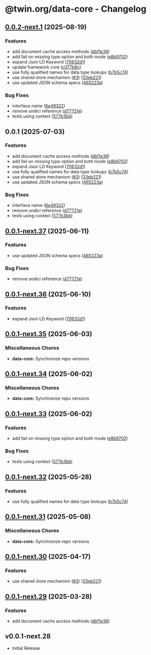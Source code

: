 # @twin.org/data-core - Changelog

## [0.0.2-next.1](https://github.com/twinfoundation/data/compare/data-core-v0.0.2-next.0...data-core-v0.0.2-next.1) (2025-08-19)


### Features

* add document cache access methods ([dbf1e36](https://github.com/twinfoundation/data/commit/dbf1e36d176c5f428f8c52628fb5a1ff7a6a174a))
* add fail on missing type option and both mode ([e8b9702](https://github.com/twinfoundation/data/commit/e8b97029a04b646497ff0e55b9610291e58ae92a))
* expand Json LD Keyword ([70632d1](https://github.com/twinfoundation/data/commit/70632d1e11ad85cf3c57e118476b125a673f1681))
* update framework core ([c077b8c](https://github.com/twinfoundation/data/commit/c077b8c07e7ee66b5482254eab6f2a52cd911270))
* use fully qualified names for data type lookups ([b7b5c74](https://github.com/twinfoundation/data/commit/b7b5c746b0180a87baa976f6a7a76cedd53d8ff7))
* use shared store mechanism ([#3](https://github.com/twinfoundation/data/issues/3)) ([33eb221](https://github.com/twinfoundation/data/commit/33eb221ccec2b4a79549c06e9a04225009b93a46))
* use updated JSON schema specs ([465223a](https://github.com/twinfoundation/data/commit/465223a9e9c24af546480ef084327a78fa366eaa))


### Bug Fixes

* interface name ([6e49322](https://github.com/twinfoundation/data/commit/6e49322ec1797417220ec9e529bb124f4717f489))
* remove undici reference ([d77721e](https://github.com/twinfoundation/data/commit/d77721e21d23c7a6750c2f5cac8104851dfaa6d7))
* tests using context ([577b3bb](https://github.com/twinfoundation/data/commit/577b3bbb661eafbf6d3fd157133c106732e8eb3d))

## 0.0.1 (2025-07-03)


### Features

* add document cache access methods ([dbf1e36](https://github.com/twinfoundation/data/commit/dbf1e36d176c5f428f8c52628fb5a1ff7a6a174a))
* add fail on missing type option and both mode ([e8b9702](https://github.com/twinfoundation/data/commit/e8b97029a04b646497ff0e55b9610291e58ae92a))
* expand Json LD Keyword ([70632d1](https://github.com/twinfoundation/data/commit/70632d1e11ad85cf3c57e118476b125a673f1681))
* use fully qualified names for data type lookups ([b7b5c74](https://github.com/twinfoundation/data/commit/b7b5c746b0180a87baa976f6a7a76cedd53d8ff7))
* use shared store mechanism ([#3](https://github.com/twinfoundation/data/issues/3)) ([33eb221](https://github.com/twinfoundation/data/commit/33eb221ccec2b4a79549c06e9a04225009b93a46))
* use updated JSON schema specs ([465223a](https://github.com/twinfoundation/data/commit/465223a9e9c24af546480ef084327a78fa366eaa))


### Bug Fixes

* interface name ([6e49322](https://github.com/twinfoundation/data/commit/6e49322ec1797417220ec9e529bb124f4717f489))
* remove undici reference ([d77721e](https://github.com/twinfoundation/data/commit/d77721e21d23c7a6750c2f5cac8104851dfaa6d7))
* tests using context ([577b3bb](https://github.com/twinfoundation/data/commit/577b3bbb661eafbf6d3fd157133c106732e8eb3d))

## [0.0.1-next.37](https://github.com/twinfoundation/data/compare/data-core-v0.0.1-next.36...data-core-v0.0.1-next.37) (2025-06-11)


### Features

* use updated JSON schema specs ([465223a](https://github.com/twinfoundation/data/commit/465223a9e9c24af546480ef084327a78fa366eaa))


### Bug Fixes

* remove undici reference ([d77721e](https://github.com/twinfoundation/data/commit/d77721e21d23c7a6750c2f5cac8104851dfaa6d7))

## [0.0.1-next.36](https://github.com/twinfoundation/data/compare/data-core-v0.0.1-next.35...data-core-v0.0.1-next.36) (2025-06-10)


### Features

* expand Json LD Keyword ([70632d1](https://github.com/twinfoundation/data/commit/70632d1e11ad85cf3c57e118476b125a673f1681))

## [0.0.1-next.35](https://github.com/twinfoundation/data/compare/data-core-v0.0.1-next.34...data-core-v0.0.1-next.35) (2025-06-03)


### Miscellaneous Chores

* **data-core:** Synchronize repo versions

## [0.0.1-next.34](https://github.com/twinfoundation/data/compare/data-core-v0.0.1-next.33...data-core-v0.0.1-next.34) (2025-06-02)


### Miscellaneous Chores

* **data-core:** Synchronize repo versions

## [0.0.1-next.33](https://github.com/twinfoundation/data/compare/data-core-v0.0.1-next.32...data-core-v0.0.1-next.33) (2025-06-02)


### Features

* add fail on missing type option and both mode ([e8b9702](https://github.com/twinfoundation/data/commit/e8b97029a04b646497ff0e55b9610291e58ae92a))


### Bug Fixes

* tests using context ([577b3bb](https://github.com/twinfoundation/data/commit/577b3bbb661eafbf6d3fd157133c106732e8eb3d))

## [0.0.1-next.32](https://github.com/twinfoundation/data/compare/data-core-v0.0.1-next.31...data-core-v0.0.1-next.32) (2025-05-28)


### Features

* use fully qualified names for data type lookups ([b7b5c74](https://github.com/twinfoundation/data/commit/b7b5c746b0180a87baa976f6a7a76cedd53d8ff7))

## [0.0.1-next.31](https://github.com/twinfoundation/data/compare/data-core-v0.0.1-next.30...data-core-v0.0.1-next.31) (2025-05-08)


### Miscellaneous Chores

* **data-core:** Synchronize repo versions

## [0.0.1-next.30](https://github.com/twinfoundation/data/compare/data-core-v0.0.1-next.29...data-core-v0.0.1-next.30) (2025-04-17)


### Features

* use shared store mechanism ([#3](https://github.com/twinfoundation/data/issues/3)) ([33eb221](https://github.com/twinfoundation/data/commit/33eb221ccec2b4a79549c06e9a04225009b93a46))

## [0.0.1-next.29](https://github.com/twinfoundation/data/compare/data-core-v0.0.1-next.28...data-core-v0.0.1-next.29) (2025-03-28)


### Features

* add document cache access methods ([dbf1e36](https://github.com/twinfoundation/data/commit/dbf1e36d176c5f428f8c52628fb5a1ff7a6a174a))

## v0.0.1-next.28

- Initial Release
